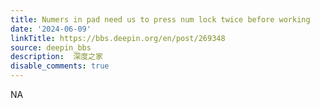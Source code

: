 ```yaml
---
title: Numers in pad need us to press num lock twice before working
date: '2024-06-09'
linkTitle: https://bbs.deepin.org/en/post/269348
source: deepin_bbs
description:  深度之家 
disable_comments: true
---
```

NA
